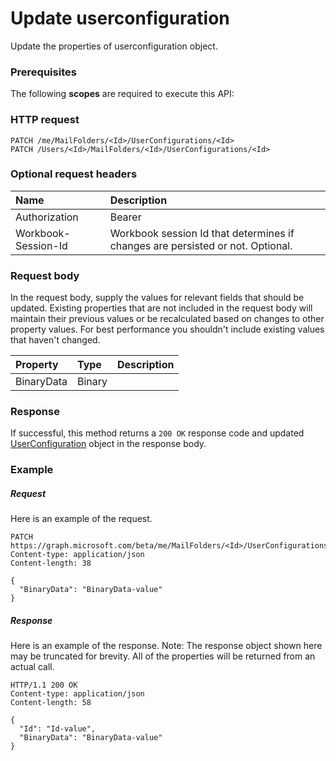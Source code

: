 # Update userconfiguration

Update the properties of userconfiguration object.
### Prerequisites
The following **scopes** are required to execute this API: 
### HTTP request
<!-- { "blockType": "ignored" } -->
```http
PATCH /me/MailFolders/<Id>/UserConfigurations/<Id>
PATCH /Users/<Id>/MailFolders/<Id>/UserConfigurations/<Id>
```
### Optional request headers
| Name       | Description|
|:-----------|:-----------|
| Authorization  | Bearer <code>|
| Workbook-Session-Id  | Workbook session Id that determines if changes are persisted or not. Optional.|

### Request body
In the request body, supply the values for relevant fields that should be updated. Existing properties that are not included in the request body will maintain their previous values or be recalculated based on changes to other property values. For best performance you shouldn't include existing values that haven't changed.

| Property	   | Type	|Description|
|:---------------|:--------|:----------|
|BinaryData|Binary||

### Response
If successful, this method returns a `200 OK` response code and updated [UserConfiguration](../resources/userconfiguration.md) object in the response body.
### Example
##### Request
Here is an example of the request.
<!-- {
  "blockType": "request",
  "name": "update_userconfiguration"
}-->
```http
PATCH https://graph.microsoft.com/beta/me/MailFolders/<Id>/UserConfigurations/<Id>
Content-type: application/json
Content-length: 38

{
  "BinaryData": "BinaryData-value"
}
```
##### Response
Here is an example of the response. Note: The response object shown here may be truncated for brevity. All of the properties will be returned from an actual call.
<!-- {
  "blockType": "response",
  "truncated": true,
  "@odata.type": "microsoft.graph.UserConfiguration"
} -->
```http
HTTP/1.1 200 OK
Content-type: application/json
Content-length: 58

{
  "Id": "Id-value",
  "BinaryData": "BinaryData-value"
}
```

<!-- uuid: 8fcb5dbc-d5aa-4681-8e31-b001d5168d79
2015-10-25 14:57:30 UTC -->
<!-- {
  "type": "#page.annotation",
  "description": "Update userconfiguration",
  "keywords": "",
  "section": "documentation",
  "tocPath": ""
}-->